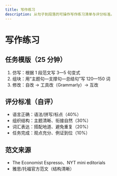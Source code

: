 ```yaml
---
title: 写作练习
description: 从句子到段落的可操作写作练习清单与评分标准。
---
```


# 写作练习

## 任务模版（25 分钟）

1. 仿写：根据 1 段范文写 3—5 句变式
2. 组块：用“主题句—支撑句—总结句”写 120—150 词
3. 修改：自改 → 工具改（Grammarly）→ 互改

## 评分标准（自评）

- 语言正确：语法/拼写/标点（40%）
- 组织结构：主题清晰、衔接自然（30%）
- 词汇表达：搭配地道、避免重复（20%）
- 任务完成：观点充分、例证到位（10%）

## 范文来源

- The Economist Espresso、NYT mini editorials
- 雅思/托福官方范文（结构清晰）


